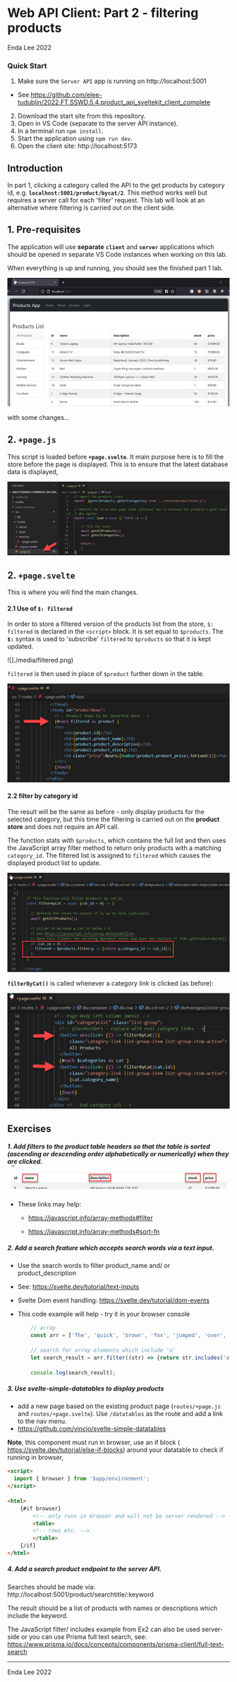 # Web API Client: Part 2 - filtering products

Enda Lee 2022

### Quick Start

1. Make sure the `Server API` app is running on http://localhost:5001
- See https://github.com/elee-tudublin/2022.FT.SSWD.5.4.product_api_sveltekit_client_complete
2. Download the start site from this repository.
3. Open in VS Code (separate to the server API instance).
4. In a terminal run `npm install`.
5. Start the application using `npm run dev`.
6. Open the client site: http://localhost:5173



## Introduction

In part 1, clicking a category called the API to the get products by category id, e.g. **``localhost:5001/product/bycat/2``**. This method works well but requires a server call for each 'filter' request. This lab will look at an alternative where filtering is carried out on the client side.



## 1. Pre-requisites

The application will use **separate** **`client`** and **`server`** applications which should be opened in separate VS Code instances when working on this lab.

When everything is up and running, you should see the finished part 1 lab.

![completed](./media/finished.png)



with some changes...

## 2. `+page.js`

This script is loaded before **`+page.svelte`**. It main purpose here is to fill the store before the page is displayed. This is to ensure that the latest database data is displayed,

![page.js](./media/page.js.png)



## 2. `+page.svelte`

This is where you will find the main changes.



#### 2.1 Use of **`$: filtered`**

In order to store a filtered version of the products list from the store, `$: filtered` is declared in the `<script>` block. It is set equal to `$products`. The **`$:`** syntax is used to 'subscribe' `filtered` to `$products` so that it is kept updated.  

![]./media/filtered.png)



`filtered` is then used in place of `$product` further down in the table.

![filtered_for_each](./media/filtered_for_each.png)



#### 2.2 filter by category id

The result will be the same as before - only display products for the selected category, but this time the filtering is carried out on the **product store** and does not require an API call.

The function stats with `$products`, which contains the full list and then uses the JavaScript array filter method to return only products with a matching `category_id`. The filtered list is assigned to `filtered` which causes the displayed product list to update.

 ![filterByCat](./media/filterByCat.png)



**`filterByCat()`** is called whenever a category link is clicked (as before):

![filter_by_cat_click](./media/filter_by_cat_click.png)



## Exercises

##### 1. Add filters to the product table headers so that the table is sorted  (ascending or descending order alphabetically or numerically)  when they are clicked.![sort_filters](./media/sort_filters.png)



- These links may help:
  - https://javascript.info/array-methods#filter

  - https://javascript.info/array-methods#sort-fn


##### 2. Add a search feature which accepts search words via a text input.

   - Use the search words to filter product_name and/ or product_description

   - See: https://svelte.dev/tutorial/text-inputs
   - Svelte Dom event handling: https://svelte.dev/tutorial/dom-events

   - This code example will help - try it in your browser console

     ```javascript
         // array
         const arr = ['The', 'quick', 'brown', 'fox', 'jumped', 'over', 'the', 'lazy', 'dog'];
     
         // search for array elements which include 'o'
         let search_result = arr.filter((str) => {return str.includes('o');});
     
         console.log(search_result);
     ```

     

##### 3. Use **svelte-simple-datatables** to display products

-  add a new page based on the existing product page (`routes/+page.js` and `routes/+page.svelte`). Use `/datatables` as the route and add a link to the nav menu.
-  https://github.com/vincjo/svelte-simple-datatables

**Note**, this component must run in browser, use an if block ( https://svelte.dev/tutorial/else-if-blocks) around your datatable to check if running in browser,

```html
<script>
  import { browser } from '$app/environment';
</script>

<html>
    {#if browser}
    	<!-- only runs in browser and will not be server rendered -->
    	<table>
        <!-- rows etc. -->    
    	</table>
    {/if}
</html>
```

##### 4. Add a search product endpoint to the server API.

Searches should be made via: http://localhost:5001/product/searchtitle/:keyword

The result should be a list of products with names or descriptions which include the keyword.

The JavaScript filter/ includes example from Ex2 can also be used server-side or you can use Prisma full text search, see: https://www.prisma.io/docs/concepts/components/prisma-client/full-text-search


------

Enda Lee 2022
